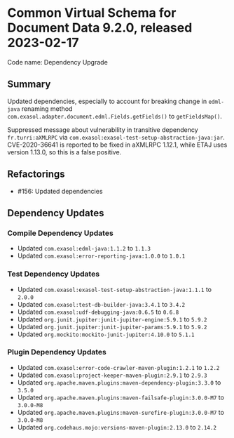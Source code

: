 # Common Virtual Schema for Document Data 9.2.0, released 2023-02-17

Code name: Dependency Upgrade

## Summary

Updated dependencies, especially to account for breaking change in `edml-java` renaming method `com.exasol.adapter.document.edml.Fields.getFields()` to `getFieldsMap()`.

Suppressed message about vulnerability in transitive dependency `fr.turri:aXMLRPC` via `com.exasol:exasol-test-setup-abstraction-java:jar`. CVE-2020-36641 is reported to be fixed in aXMLRPC 1.12.1, while ETAJ uses version 1.13.0, so this is a false positive. 

## Refactorings

* #156: Updated dependencies

## Dependency Updates

### Compile Dependency Updates

* Updated `com.exasol:edml-java:1.1.2` to `1.1.3`
* Updated `com.exasol:error-reporting-java:1.0.0` to `1.0.1`

### Test Dependency Updates

* Updated `com.exasol:exasol-test-setup-abstraction-java:1.1.1` to `2.0.0`
* Updated `com.exasol:test-db-builder-java:3.4.1` to `3.4.2`
* Updated `com.exasol:udf-debugging-java:0.6.5` to `0.6.8`
* Updated `org.junit.jupiter:junit-jupiter-engine:5.9.1` to `5.9.2`
* Updated `org.junit.jupiter:junit-jupiter-params:5.9.1` to `5.9.2`
* Updated `org.mockito:mockito-junit-jupiter:4.10.0` to `5.1.1`

### Plugin Dependency Updates

* Updated `com.exasol:error-code-crawler-maven-plugin:1.2.1` to `1.2.2`
* Updated `com.exasol:project-keeper-maven-plugin:2.9.1` to `2.9.3`
* Updated `org.apache.maven.plugins:maven-dependency-plugin:3.3.0` to `3.5.0`
* Updated `org.apache.maven.plugins:maven-failsafe-plugin:3.0.0-M7` to `3.0.0-M8`
* Updated `org.apache.maven.plugins:maven-surefire-plugin:3.0.0-M7` to `3.0.0-M8`
* Updated `org.codehaus.mojo:versions-maven-plugin:2.13.0` to `2.14.2`
